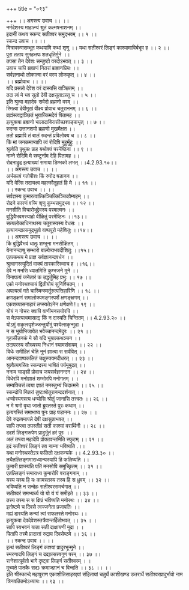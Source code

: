 +++
title = "०९३"

+++
।। अगस्त्य उवाच ।। ।।  
नर्मदेशस्य माहात्म्यं श्रुतं कल्मषनाशनम् ।।  
इदानीं कथय स्कन्द सतीश्वर समुद्भवम् ।। १ ।।  
स्कन्द उवाच ।। ।।  
मित्रावरुणसम्भूत कथयामि कथां शृणु ।। यथा सतीश्वरं लिङ्गं काश्यामाविर्बभूव ह ।। २ ।।  
पुरा तताप सुमहत्तपः शतधृतिर्मुने ।।  
तपसा तेन देवेशः सन्तुष्टो वरदोऽभवत् ।। ३ ।।  
उवाच चापि ब्रह्माणं नितरां ब्राह्मणप्रियः ।।  
सर्वज्ञनाथो लोकात्मा वरं वरय लोककृत् ।। ४ ।।  
।। ब्रह्मोवाच ।। ।।  
यदि प्रसन्नो देवेश वरं दास्यसि वाञ्छितम् ।।  
तदा त्वं मे भव सुतो देवी दक्षसुताऽस्तु च ।। ५ ।।  
इति श्रुत्वा महादेवः सर्वदो ब्रह्मणो वरम् ।।  
स्मित्वा देवीमुखं वीक्ष्य प्रोवाच चतुराननम् ।। ६ ।।  
ब्रह्मंस्त्वद्वाञ्छितं भूयात्किमदेयं पितामह ।।  
इत्युक्त्वा ब्रह्मणो भालादाविरासीच्छशाङ्कभृत् ।। ७ ।।  
रुदन्स उत्तानशयो ब्रह्मणो मुखमैक्षत ।।  
ततो ब्रह्मापि तं बालं रुदन्तं प्रविलोक्य च ।। ८ ।।  
किं मां जनकमाप्यापि त्वं रोदिषि मुहुर्मुहुः ।।  
श्रुत्वेति पृथुकः प्राह यथोक्तं परमेष्ठिना ।। ९ ।।  
नाम्ने रोदिमि मे स्रष्टुर्नाम देहि पितामह ।।  
रोदनाद्रुद्र इत्याख्यां समाया डिम्भको लभत् ।।4.2.93.१०।।  
।। अगस्त्य उवाच ।। ।।  
अर्भकत्वं गतोपीशः किं रुरोद षडानन ।।  
यदि वेत्सि तदाचक्ष्व महत्कौतूहलं हि मे ।। ११ ।।  
।। स्कन्द उवाच ।। ।।  
सर्वज्ञस्य कुमारत्वात्किञ्चित्किञ्चिदवैम्यहम् ।।  
रोदने कारणं वच्मि शृणु कुम्भसमुद्भव ।। १२ ।।  
मनसीति विचारोभूद्देवस्य परमात्मनः ।।  
बुद्धिवैभवमस्याहो वीक्षितुं परमेष्ठिनः ।।१३।।  
सत्यलोकाधिनाथस्य चतुरास्यस्य वेधसः ।।  
इत्यानन्दात्समुद्भूतो वाष्पपूरो महेशितुः ।।१४।।  
।। अगस्त्य उवाच ।। ।।  
किं बुद्धिवैभवं धातुः शम्भुना मनसीक्षितम् ।  
येनानन्दाश्रु सम्भारो बाल्येप्यभवदीशितुः ।।१५।।  
एतत्कथय मे प्राज्ञ सर्वज्ञानन्दवर्धन ।।  
श्रुत्वागस्त्युदितं वाक्यं तारकारिरुवाच ह ।।१६।।  
देवे न मनसि ध्यातमिति कुम्भजने मुने ।।  
विनापत्यं जनेतारं क उद्धर्तुमिह प्रभुः ।। १७ ।।  
एको मनोरथश्चायं द्वितीयोयं सुनिश्चितम् ।।  
अपत्यत्वं गते चास्मिन्स्मर्तुरुत्पत्तिहारिणि ।। १८ ।।  
क्षणङ्क्षणं समालोक्यमङ्गस्पर्शे क्षणङ्क्षणम् ।।  
एकशय्यासनाहारं लप्स्यतेऽनेन क्षणेक्षणे !। १९ ।।  
योयं न गोचरः क्वापि वाणीमनसयोरपि ।।  
स मेऽपत्यत्वमासाद्य किं न दास्यति चिन्तितम् ।। 4.2.93.२० ।।  
योऽमुं सकृत्स्पृशेज्जन्तुर्योमुं पश्येत्सकृन्मुदा ।  
न स भूयोभिजायेत भवेच्चानन्दमेदुरः ।। २१ ।।  
गृहक्रीडनकं मे सौ यदि भूयात्कथञ्चन ।।  
तदापरस्य सौख्यस्य निधानं स्यामसंशयम् ।। २२ ।।  
विधेः समीहितं चेति नूनं ज्ञात्वा स सर्ववित् ।।  
आनन्दवाष्पकलितं चक्षुस्त्रयमदीधरत् ।। २३ ।।  
श्रुत्वैत्यगस्तिः स्कन्दस्य भाषितं पर्यमूमुदत् ।।  
ननाम चाङ्घ्री प्रोवाच जयसर्वज्ञनन्दन ।। २४ ।।  
विधेरपि मनोज्ञातं शम्भोरपि मनोगतम् । ।  
सम्यक्चित्तं त्वया ज्ञातं नमस्तुभ्यं चिदात्मने ।। २५ ।।  
स्कन्दोपि नितरां तुष्टःश्रोतुरानन्ददर्शनात् ।।  
धन्योस्यगस्त्य धन्योसि श्रोतुं जानासि तत्त्वतः ।। २६ ।।  
न मे श्रमो वृथा जातो ब्रुवतस्ते पुरः कथाम् ।।  
इत्यगस्तिं समाभाष्य पुनः प्राह षडाननः ।। २७ । ।  
देवे रुद्रत्वमापन्ने देवी दक्षसुताभवत् ।।  
सापि तप्त्वा तपस्तीव्रं सती काश्यां वरार्थिनी ।। २८ ।।  
ददर्श लिङ्गरूपेण प्रादुर्भूतं हरं पुरः ।।  
अलं तप्त्वा महादेवि प्रोक्तवन्तमिति स्फुटम् ।। २१ ।।  
इदं सतीश्वरं लिङ्गं तव नाम्ना भविष्यति .।।  
यथा मनोरथस्तेऽत्र फलितो दक्षकन्यके ।। 4.2.93.३० ।।  
तथैतल्लिङ्गमाराध्यान्यस्यापि हि फलिष्यति ।।  
कुमारी प्राप्स्यति पतिं मनसोपि समुच्छ्रितम् ।। ३१ ।।  
एतल्लिङ्गं समाराध्य कुमारोपि वराङ्गनाम् ।।  
यस्य यस्य हि यः कामस्तस्य तस्य हि स ध्रुवम् ।। ३२ ।।  
भविष्यति न सन्देहः सतीश्वरसमर्चगात् ।।  
सतीश्वरं समभ्यर्च्य यो यो यं यं समीहते ।। ३३ ।।  
तस्य तस्य स स क्षिप्रं भविष्यति मनोरथः ।। ३४ ।।  
इतोष्टमे च दिवसे त्वज्जनेता प्रजापतिः ।।  
मह्यं दास्यति कन्यां त्वां सफलस्ते मनोरथः ।।  
इत्युक्त्वा देवदेवेशस्तत्रैवान्तर्हितोभवत् ।। ३५ । ।  
सापि स्वभवनं याता सती दाक्षायणी मुदा । ।  
पितापि तस्मै प्रादात्तां रुद्राय दिवसेष्टमे ।। ३६ ।।  
।। स्कन्द उवाव ।। ।।  
इत्थं सतीश्वरं लिङ्गं काश्यां प्रादुरभून्मुने ।।  
स्मरणादपि लिङ्गं च दद्यात्सत्त्वगुणं परम् ।। ३७ ।।  
रत्नेशात्पूर्वतो भागे दृष्ट्वा लिङ्गं सतीश्वरम् । ।  
मुच्यते पातकैः सद्यः क्रमाज्ज्ञानं च विन्दति ।। ३८ ।। ।।  
इति श्रीस्कान्दे महापुराण एकाशीतिसाहस्र्यां संहितायां चतुर्थे काशीखण्ड उत्तरार्धे सतीश्वरप्रादुर्भावो नाम त्रिनवतितमोऽध्यायः ।। ९३ ।।